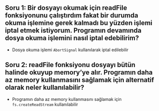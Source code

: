 ## Soru 1: Bir dosyayı okumak için readFile fonksiyonunu çalıştırdım fakat bir durumda okuma işlemine gerek kalmadı bu yüzden işlemi iptal etmek istiyorum. Programın devamında dosya okuma işlemini nasıl iptal edebilirim? 
- Dosya okuma işlemi `AbortSignal` kullanılarak iptal edilebilir

## Soru 2: readFile fonksiyonu dosyayı bütün halinde okuyup memory’ye alır. Programın daha az memory kullanmasını sağlamak için alternatif olarak neler kullanılabilir? 
- Programın daha az memory kullanmasını sağlamak için `fs.createReadStream` kullanılabilir

